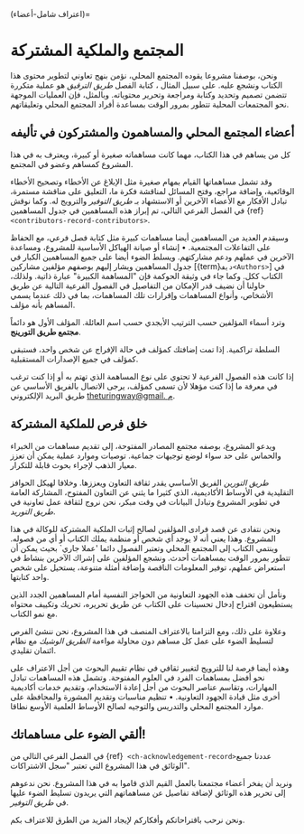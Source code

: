 (اعتراف شامل-أعضاء)=
# المجتمع والملكية المشتركة

ونحن، بوصفنا مشروعا يقوده المجتمع المحلي، نؤمن بنهج تعاوني لتطوير محتوى هذا الكتاب ونشجع عليه. على سبيل المثال ، كتابة الفصل _طريق الترقيق_ هو عملية متكررة تتضمن تصميم وتحديد وكتابة ومراجعة وتحرير محتوياته. وبالمثل، فإن العمليات الموجهة نحو المجتمعات المحلية تتطور بمرور الوقت بمساعدة أفراد المجتمع المحلي وتعليقاتهم.

## أعضاء المجتمع المحلي والمساهمون والمشتركون في تأليفه

كل من يساهم في هذا الكتاب، مهما كانت مساهماته صغيرة أو كبيرة، ويعترف به في هذا المشروع كمساهم وعضو في المجتمع.

وقد تشمل مساهماتها القيام بمهام صغيرة مثل الإبلاغ عن الأخطاء وتصحيح الأخطاء الوقائعية، وإضافة مراجع، وفتح المسائل لمناقشة فكرة ما، التعليق على مناقشة مستمرة، تبادل الأفكار مع الأعضاء الآخرين أو الاستشهاد بـ _طريق التوفير_ والترويج له. وكما نوقش في الفصل الفرعي التالي، تم إبراز هذه المساهمين في جدول المساهمين {ref}`<contributors-record-contributors>`.

وسيقدم العديد من المساهمين أيضا مساهمات كبيرة مثل كتابة فصل فرعي، مع الحفاظ على التفاعلات المجتمعية. • إنشاء أو صيانة الهياكل الأساسية للمشروع، ومساعدة الآخرين في عملهم ودعم مشاركتهم. ويسلط الضوء أيضا على جميع المساهمين الكبار في جدول المساهمين ويشار إليهم بوصفهم مؤلفين مشاركين [{term}`ديف<Authors>`] في الكتاب ككل. وكما جاء في وثيقة الحوكمة [](https://github.com/alan-turing-institute/the-turing-way/blob/main/GOVERNANCE.md)فإن "المساهمة الكبيرة" عبارة ذاتية. ولذلك، حاولنا أن نضيف قدر الإمكان من التفاصيل في الفصول الفرعية التالية عن طريق الأشخاص، وأنواع المساهمات وإقرارات تلك المساهمات، بما في ذلك عندما يسمي المساهم بأنه مؤلف.

وترد أسماء المؤلفين حسب الترتيب الأبجدي حسب اسم العائلة. المؤلف الأول هو دائماً **مجتمع طريق التورينج**.

السلطة تراكمية. إذا تمت إضافتك كمؤلف في حالة الإفراج عن شخص واحد، فستبقى كمؤلف في جميع الإصدارات المستقبلية.

إذا كانت هذه الفصول الفرعية لا تحتوي على نوع المساهمة الذي تهتم به أو إذا كنت ترغب في معرفة ما إذا كنت مؤهلا لأن تسمى كمؤلف، يرجى الاتصال بالفريق الأساسي عن طريق البريد الإلكتروني [theturingway@gmail. م](mailto:theturingway@gmail.com).

## خلق فرص للملكية المشتركة

ويدعو المشروع، بوصفه مجتمع المصادر المفتوحة، إلى تقديم مساهمات من الخبراء والحماس على حد سواء لوضع توجيهات جماعية. توصيات وموارد عملية يمكن أن تعزز معيار الذهب لإجراء بحوث قابلة للتكرار.

_طريق التورين_ الفريق الأساسي يقدر ثقافة التعاون ويعززها. وخلافا لهيكل الحوافز التقليدية في الأوساط الأكاديمية، الذي كثيرا ما يثني عن التعاون المفتوح، المشاركة العامة في تطوير المشروع وتبادل البيانات في وقت مبكر، نحن نروج لثقافة عمل تعاونية في _طريق التوريد_.

ونحن نتفادى عن قصد فرادى المؤلفين لصالح إثبات الملكية المشتركة للوكالة في هذا المشروع. وهذا يعني أنه لا يوجد أي شخص أو منظمة يملك الكتاب أو أي من فصوله. وينتمي الكتاب إلى المجتمع المحلي وتعتبر الفصول دائما 'عملا جاري` بحيث يمكن أن تتطور بمرور الوقت بمساهمات أحدث. ونشجع المؤلفين على إشراك الآخرين بنشاط في استعراض عملهم، توفير المعلومات الناقصة وإضافة أمثلة متنوعة، يستحيل على شخص واحد كتابتها.

ونأمل أن تخفف هذه الجهود التعاونية من الحواجز النفسية أمام المساهمين الجدد الذين يستطيعون اقتراح إدخال تحسينات على الكتاب عن طريق تحريره، تحريك وتكييف محتواه مع نمو الكتاب.

وعلاوة على ذلك، ومع التزامنا بالاعتراف المنصف في هذا المشروع، نحن ننشئ الفرص لتسليط الضوء على عمل كل مساهم دون محاولة مواءمة _الطريق الوشيك_ مع نظام ائتمان تقليدي.

وهذه أيضا فرصة لنا للترويج لتغيير ثقافي في نظام تقييم البحوث من أجل الاعتراف على نحو أفضل بمساهمات الفرد في العلوم المفتوحة. وتشمل هذه المساهمات تبادل المهارات، وتقاسم عناصر البحوث من أجل إعادة الاستخدام، وتقديم خدمات أكاديمية أخرى مثل قيادة الجهود التعاونية. • تنظيم مناسبات وتقديم المشورة والمحافظة على موارد المجتمع المحلي والتدريس والتوجيه لصالح الأوساط العلمية الأوسع نطاقا.

## ألقي الضوء على مساهماتك!

في الفصل الفرعي التالي من {ref}` <ch-acknowledgement-record>`عددنا جميع الوثائق في هذا المشروع التي تعتبر "سجل الاشتراكات".

ونريد أن يفخر أعضاء مجتمعنا بالعمل القيم الذي قاموا به في هذا المشروع. نحن ندعوهم إلى تحرير هذه الوثائق لإضافة تفاصيل عن مساهماتهم التي يريدون تسليط الضوء عليها في _طريق التوفير_.

ونحن نرحب باقتراحاتكم وأفكاركم لإيجاد المزيد من الطرق للاعتراف بكم.
